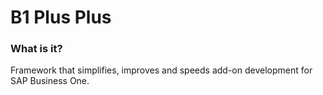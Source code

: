﻿# B1 Plus Plus

### What is it?
Framework that simplifies, improves and speeds add-on development for SAP Business One.